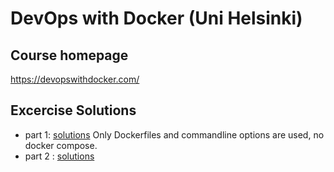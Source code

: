 # DevOps with Docker (Uni Helsinki)

## Course homepage

<https://devopswithdocker.com/>

## Excercise Solutions

- part 1: [solutions](./part1/SOLUTIONS.md) Only Dockerfiles and commandline options are used, no docker compose.
- part 2 : [solutions](./part2/SOLUTIONS.md)     
